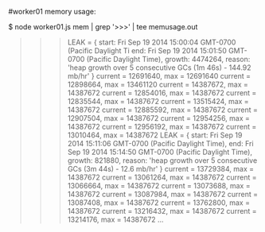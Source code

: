 #worker01 memory usage:

$ node worker01.js mem | grep '>>>' | tee memusage.out
>>>LEAK =  { start: Fri Sep 19 2014 15:00:04 GMT-0700 (Pacific Daylight Ti
  end: Fri Sep 19 2014 15:01:50 GMT-0700 (Pacific Daylight Time),
  growth: 4474264,
  reason: 'heap growth over 5 consecutive GCs (1m 46s) - 144.92 mb/hr' }
>>>current = 12691640, max = 12691640
>>>current = 12898664, max = 13461120
>>>current = 14387672, max = 14387672
>>>current = 12854016, max = 14387672
>>>current = 12835544, max = 14387672
>>>current = 13515424, max = 14387672
>>>current = 12885592, max = 14387672
>>>current = 12907504, max = 14387672
>>>current = 12954256, max = 14387672
>>>current = 12956192, max = 14387672
>>>current = 13010464, max = 14387672
>>>LEAK =  { start: Fri Sep 19 2014 15:11:06 GMT-0700 (Pacific Daylight Time),
  end: Fri Sep 19 2014 15:14:50 GMT-0700 (Pacific Daylight Time),
  growth: 821880,
  reason: 'heap growth over 5 consecutive GCs (3m 44s) - 12.6 mb/hr' }
>>>current = 13729384, max = 14387672
>>>current = 13061264, max = 14387672
>>>current = 13066664, max = 14387672
>>>current = 13073688, max = 14387672
>>>current = 13087984, max = 14387672
>>>current = 13087408, max = 14387672
>>>current = 13762800, max = 14387672
>>>current = 13216432, max = 14387672
>>>current = 13214176, max = 14387672
...